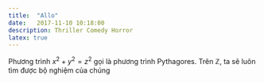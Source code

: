 ```yaml
---
title:  "Allo"
date:   2017-11-10 10:18:00
description: Thriller Comedy Horror
latex: true
---
```


Phương trình $x^2 + y^2 = z^2$ gọi là phương trình Pythagores. Trên $\mathbb{Z}$, ta sẽ luôn tìm được bộ nghiệm của chúng